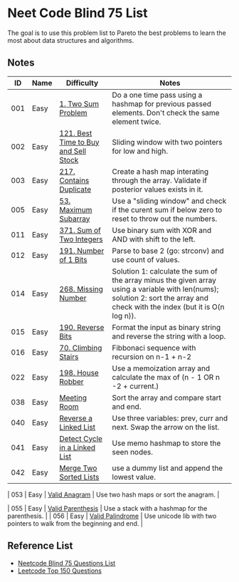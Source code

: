 # Neet Code Blind 75 List

The goal is to use this problem list to Pareto the best problems to learn the most about data structures and algorithms.

## Notes

| ID  | Name | Difficulty                                                                                                         | Notes                                                                                                                                                                         |
| --- | ---- | ------------------------------------------------------------------------------------------------------------------ | ----------------------------------------------------------------------------------------------------------------------------------------------------------------------------- |
| 001 | Easy | [1. Two Sum Problem](https://leetcode.com/problems/two-sum/)                                                       | Do a one time pass using a hashmap for previous passed elements. Don't check the same element twice.                                                                          |
| 002 | Easy | [121. Best Time to Buy and Sell Stock](https://leetcode.com/problems/best-time-to-buy-and-sell-stock/description/) | Sliding window with two pointers for low and high.                                                                                                                            |
| 003 | Easy | [217. Contains Duplicate](https://leetcode.com/problems/contains-duplicate/description/)                           | Create a hash map interating through the array. Validate if posterior values exists in it.                                                                                    |
| 005 | Easy | [53. Maximum Subarray ](https://leetcode.com/problems/maximum-subarray/description/)                               | Use a "sliding window" and check if the curent sum if below zero to reset to throw out the numbers.                                                                           |
| 011 | Easy | [371. Sum of Two Integers](https://leetcode.com/problems/sum-of-two-integers/description/)                         | Use binary sum with XOR and AND with shift to the left.                                                                                                                       |
| 012 | Easy | [191. Number of 1 Bits](https://leetcode.com/problems/number-of-1-bits/description/)                               | Parse to base 2 (go: strconv) and use count of values.                                                                                                                        |
| 014 | Easy | [268. Missing Number](https://leetcode.com/problems/missing-number/description/)                                   | Solution 1: calculate the sum of the array minus the given array using a variable with len(nums); solution 2: sort the array and check with the index (but it is O(n log n)). |
| 015 | Easy | [190. Reverse Bits](https://leetcode.com/problems/reverse-bits/description/)                                       | Format the input as binary string and reverse the string with a loop.                                                                                                         |
| 016 | Easy | [70. Climbing Stairs](https://leetcode.com/problems/climbing-stairs/description/)                                  | Fibbonaci sequence with recursion on n-1 + n-2                                                                                                                                |
| 022 | Easy | [198. House Robber](https://leetcode.com/problems/house-robber/description/)                                       | Use a memoization array and calculate the max of (n - 1 OR n -2 + current.)                                                                                                   |
| 038 | Easy | [Meeting Room](https://neetcode.io/problems/meeting-schedule)                                                      | Sort the array and compare start and end.                                                                                                                                     |
| 040 | Easy | [Reverse a Linked List](https://leetcode.com/problems/reverse-linked-list/)                                        | Use three variables: prev, curr and next. Swap the arrow on the list.                                                                                                         |
| 041 | Easy | [Detect Cycle in a Linked List](https://leetcode.com/problems/linked-list-cycle/)                                  | Use memo hashmap to store the seen nodes.                                                                                                                                     |
| 042 | Easy | [Merge Two Sorted Lists](https://leetcode.com/problems/merge-two-sorted-lists/)                                    | use a dummy list and append the lowest value.                                                                                                                                 |

| 053 | Easy | [Valid Anagram](https://leetcode.com/problems/valid-anagram)                                    | Use two hash maps or sort the anagram.                                                                                                                                                                          |

| 055 | Easy | [Valid Parenthesis](https://leetcode.com/problems/valid-parentheses/description/)                                    | Use a stack with a hashmap for the parenthesis.                                                                                                                                                                       |
| 056 | Easy | [Valid Palindrome](https://leetcode.com/problems/valid-palindrome/description/)                                    | Use unicode lib with two pointers to walk from the beginning and end.                                                                                                                                                           |




## Reference List
- [Neetcode Blind 75 Questions List](https://docs.google.com/spreadsheets/d/1A2PaQKcdwO_lwxz9bAnxXnIQayCouZP6d-ENrBz_NXc/edit?gid=0#gid=0)
- [Leetcode Top 150 Questions](https://leetcode.com/studyplan/top-interview-150/)